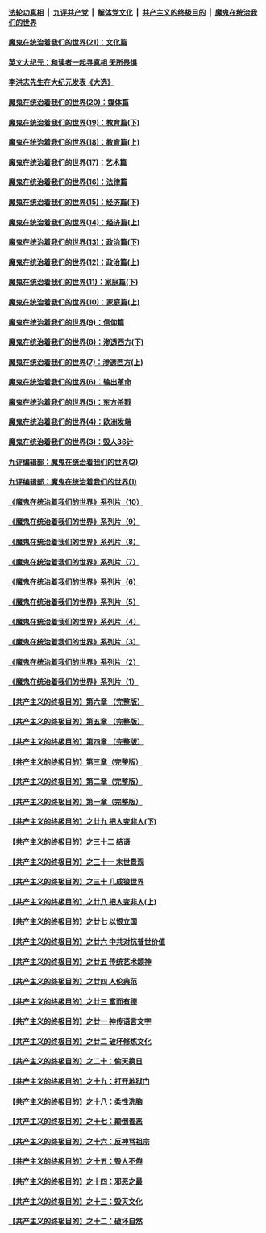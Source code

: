 ####  [法轮功真相](../../../../basic/blob/master/README.md?t=12121202) &nbsp;|&nbsp; [九评共产党](../../../../9ping.md/blob/master/README.md?t=12121202) &nbsp;|&nbsp; [解体党文化](../../../../jtdwh.md/blob/master/README.md?t=12121202)  &nbsp;|&nbsp; [共产主义的终极目的](../../../../gczydzjmd.md/blob/master/README.md?t=12121202) &nbsp;|&nbsp; [魔鬼在统治我们的世界](../../../../mgztzwmdsj.md/blob/master/README.md?t=12121202) 

#### [魔鬼在统治着我们的世界(21)：文化篇](../pages/nsc422/n10597706.md?t=12121202) 

#### [英文大纪元：和读者一起寻真相 无所畏惧](../pages/nsc422/n12542027.md?t=12121202) 

#### [李洪志先生在大纪元发表《大选》](../pages/nsc422/n12534746.md?t=12121202) 

#### [魔鬼在统治着我们的世界(20)：媒体篇](../pages/nsc422/n10586579.md?t=12121202) 

#### [魔鬼在统治着我们的世界(19)：教育篇(下)](../pages/nsc422/n10564808.md?t=12121202) 

#### [魔鬼在统治着我们的世界(18)：教育篇(上)](../pages/nsc422/n10526970.md?t=12121202) 

#### [魔鬼在统治着我们的世界(17)：艺术篇](../pages/nsc422/n10499093.md?t=12121202) 

#### [魔鬼在统治着我们的世界(16)：法律篇](../pages/nsc422/n10485969.md?t=12121202) 

#### [魔鬼在统治着我们的世界(15)：经济篇(下)](../pages/nsc422/n10469975.md?t=12121202) 

#### [魔鬼在统治着我们的世界(14)：经济篇(上)](../pages/nsc422/n10457370.md?t=12121202) 

#### [魔鬼在统治着我们的世界(13)：政治篇(下)](../pages/nsc422/n10448270.md?t=12121202) 

#### [魔鬼在统治着我们的世界(12)：政治篇(上)](../pages/nsc422/n10444576.md?t=12121202) 

#### [魔鬼在统治着我们的世界(11)：家庭篇(下)](../pages/nsc422/n10440961.md?t=12121202) 

#### [魔鬼在统治着我们的世界(10)：家庭篇(上)](../pages/nsc422/n10435448.md?t=12121202) 

#### [魔鬼在统治着我们的世界(9)：信仰篇](../pages/nsc422/n10432159.md?t=12121202) 

#### [魔鬼在统治着我们的世界(8)：渗透西方(下)](../pages/nsc422/n10429603.md?t=12121202) 

#### [魔鬼在统治着我们的世界(7)：渗透西方(上)](../pages/nsc422/n10426013.md?t=12121202) 

#### [魔鬼在统治着我们的世界(6)：输出革命](../pages/nsc422/n10421536.md?t=12121202) 

#### [魔鬼在统治着我们的世界(5)：东方杀戮](../pages/nsc422/n10417707.md?t=12121202) 

#### [魔鬼在统治着我们的世界(4)：欧洲发端](../pages/nsc422/n10414890.md?t=12121202) 

#### [魔鬼在统治着我们的世界(3)：毁人36计](../pages/nsc422/n10411583.md?t=12121202) 

#### [九评编辑部：魔鬼在统治着我们的世界(2)](../pages/nsc422/n10410036.md?t=12121202) 

#### [九评编辑部：魔鬼在统治着我们的世界(1)](../pages/nsc422/n10406825.md?t=12121202) 

#### [《魔鬼在统治着我们的世界》系列片（10）](../pages/nsc422/n12292670.md?t=12121202) 

#### [《魔鬼在统治着我们的世界》系列片（9）](../pages/nsc422/n12290859.md?t=12121202) 

#### [《魔鬼在统治着我们的世界》系列片（8）](../pages/nsc422/n12287445.md?t=12121202) 

#### [《魔鬼在统治着我们的世界》系列片（7）](../pages/nsc422/n12283425.md?t=12121202) 

#### [《魔鬼在统治着我们的世界》系列片（6）](../pages/nsc422/n12282314.md?t=12121202) 

#### [《魔鬼在统治着我们的世界》系列片（5）](../pages/nsc422/n12281419.md?t=12121202) 

#### [《魔鬼在统治着我们的世界》系列片（4）](../pages/nsc422/n12274024.md?t=12121202) 

#### [《魔鬼在统治着我们的世界》系列片（3）](../pages/nsc422/n12271322.md?t=12121202) 

#### [《魔鬼在统治着我们的世界》系列片（2）](../pages/nsc422/n12269049.md?t=12121202) 

#### [《魔鬼在统治着我们的世界》系列片（1）](../pages/nsc422/n12267575.md?t=12121202) 

#### [【共产主义的终极目的】第六章 （完整版）](../pages/nsc422/n11428913.md?t=12121202) 

#### [【共产主义的终极目的】第五章 （完整版）](../pages/nsc422/n11428912.md?t=12121202) 

#### [【共产主义的终极目的】第四章 （完整版）](../pages/nsc422/n11428907.md?t=12121202) 

#### [【共产主义的终极目的】第三章（完整版）](../pages/nsc422/n11428848.md?t=12121202) 

#### [【共产主义的终极目的】第二章（完整版）](../pages/nsc422/n11428831.md?t=12121202) 

#### [【共产主义的终极目的】第一章（完整版）](../pages/nsc422/n11417651.md?t=12121202) 

#### [【共产主义的终极目的】之廿九 把人变非人(下)](../pages/nsc422/n11344140.md?t=12121202) 

#### [【共产主义的终极目的】之三十二 结语](../pages/nsc422/n11360535.md?t=12121202) 

#### [【共产主义的终极目的】之三十一 末世景观](../pages/nsc422/n11351129.md?t=12121202) 

#### [【共产主义的终极目的】之三十 几成狼世界](../pages/nsc422/n11348280.md?t=12121202) 

#### [【共产主义的终极目的】之廿八 把人变非人(上)](../pages/nsc422/n11340492.md?t=12121202) 

#### [【共产主义的终极目的】之廿七 以恨立国](../pages/nsc422/n11336944.md?t=12121202) 

#### [【共产主义的终极目的】之廿六 中共对抗普世价值](../pages/nsc422/n11324785.md?t=12121202) 

#### [【共产主义的终极目的】之廿五 传统艺术颂神](../pages/nsc422/n11296396.md?t=12121202) 

#### [【共产主义的终极目的】之廿四 人伦典范](../pages/nsc422/n11296397.md?t=12121202) 

#### [【共产主义的终极目的】之廿三 富而有德](../pages/nsc422/n11283598.md?t=12121202) 

#### [【共产主义的终极目的】之廿一 神传语言文字](../pages/nsc422/n11263265.md?t=12121202) 

#### [【共产主义的终极目的】之廿二 破坏修炼文化](../pages/nsc422/n11245728.md?t=12121202) 

#### [【共产主义的终极目的】之二十：偷天换日](../pages/nsc422/n11238846.md?t=12121202) 

#### [【共产主义的终极目的】之十九：打开地狱门](../pages/nsc422/n11206376.md?t=12121202) 

#### [【共产主义的终极目的】之十八：柔性洗脑](../pages/nsc422/n11199994.md?t=12121202) 

#### [【共产主义的终极目的】之十七：颠倒善恶](../pages/nsc422/n11179782.md?t=12121202) 

#### [【共产主义的终极目的】之十六：反神骂祖宗](../pages/nsc422/n11166798.md?t=12121202) 

#### [【共产主义的终极目的】之十五：毁人不倦](../pages/nsc422/n11166792.md?t=12121202) 

#### [【共产主义的终极目的】之十四：邪恶之最](../pages/nsc422/n11150249.md?t=12121202) 

#### [【共产主义的终极目的】之十三：毁灭文化](../pages/nsc422/n11135227.md?t=12121202) 

#### [【共产主义的终极目的】之十二：破坏自然](../pages/nsc422/n11135214.md?t=12121202) 

